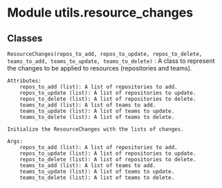 Module utils.resource_changes
=============================

Classes
-------

`ResourceChanges(repos_to_add, repos_to_update, repos_to_delete, teams_to_add, teams_to_update, teams_to_delete)`
:   A class to represent the changes to be applied to resources (repositories and teams).
    
    Attributes:
        repos_to_add (list): A list of repositories to add.
        repos_to_update (list): A list of repositories to update.
        repos_to_delete (list): A list of repositories to delete.
        teams_to_add (list): A list of teams to add.
        teams_to_update (list): A list of teams to update.
        teams_to_delete (list): A list of teams to delete.
    
    Initialize the ResourceChanges with the lists of changes.
    
    Args:
        repos_to_add (list): A list of repositories to add.
        repos_to_update (list): A list of repositories to update.
        repos_to_delete (list): A list of repositories to delete.
        teams_to_add (list): A list of teams to add.
        teams_to_update (list): A list of teams to update.
        teams_to_delete (list): A list of teams to delete.